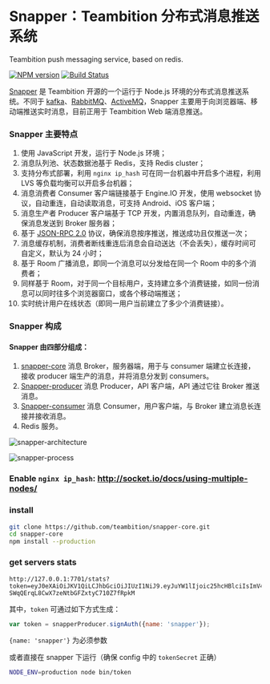 Snapper：Teambition 分布式消息推送系统
====
Teambition push messaging service, based on redis.

[![NPM version][npm-image]][npm-url]
[![Build Status][travis-image]][travis-url]

[Snapper](https://github.com/teambition/snapper-core) 是 Teambition 开源的一个运行于 Node.js 环境的分布式消息推送系统。不同于 [kafka](https://github.com/apache/kafka)、[RabbitMQ](https://github.com/rabbitmq/rabbitmq-server)、[ActiveMQ](https://github.com/apache/activemq)，Snapper 主要用于向浏览器端、移动端推送实时消息，目前正用于 Teambition Web 端消息推送。

### Snapper 主要特点

1. 使用 JavaScript 开发，运行于 Node.js 环境；
2. 消息队列池、状态数据池基于 Redis，支持 Redis cluster；
3. 支持分布式部署，利用 `nginx ip_hash` 可在同一台机器中开启多个进程，利用 LVS 等负载均衡可以开启多台机器；
4. 消息消费者 Consumer 客户端链接基于 Engine.IO 开发，使用 websocket 协议，自动重连，自动读取消息，可支持 Android、iOS 客户端；
5. 消息生产者 Producer 客户端基于 TCP 开发，内置消息队列，自动重连，确保消息发送到 Broker 服务器；
6. 基于 [JSON-RPC 2.0](http://jsonrpc.org/specification) 协议，确保消息按序推送，推送成功且仅推送一次；
7. 消息缓存机制，消费者断线重连后消息会自动送达（不会丢失），缓存时间可自定义，默认为 24 小时；
8. 基于 Room 广播消息，即同一个消息可以分发给在同一个 Room 中的多个消费者；
9. 同样基于 Room，对于同一个目标用户，支持建立多个消费链接，如同一份消息可以同时往多个浏览器窗口，或各个移动端推送；
10. 实时统计用户在线状态（即同一用户当前建立了多少个消费链接）。

### Snapper 构成

#### Snapper 由四部分组成：

1. [snapper-core](https://github.com/teambition/snapper-core) 消息 Broker，服务器端，用于与 consumer 端建立长连接，接收 producer 端生产的消息，并将消息分发到 consumers。
2. [Snapper-producer](https://github.com/teambition/snapper-producer) 消息 Producer，API 客户端，API 通过它往 Broker 推送消息。
3. [Snapper-consumer](https://github.com/teambition/snapper-consumer) 消息 Consumer，用户客户端，与 Broker 建立消息长连接并接收消息。
4. Redis 服务。

![snapper-architecture](https://raw.githubusercontent.com/teambition/snapper-core/master/docs/architecture.png)

![snapper-process](https://raw.githubusercontent.com/teambition/snapper-core/master/docs/process.png)

### Enable `nginx ip_hash`: http://socket.io/docs/using-multiple-nodes/

### install

```bash
git clone https://github.com/teambition/snapper-core.git
cd snapper-core
npm install --production
```

### get servers stats

```
http://127.0.0.1:7701/stats?token=eyJ0eXAiOiJKV1QiLCJhbGciOiJIUzI1NiJ9.eyJuYW1lIjoic25hcHBlciIsImV4cCI6MTQzMTY3MjMzMX0.juk5pMD-SWqQErqL8CwX7zeNtbGFZxtyC710Z7fRpkM
```
其中，`token` 可通过如下方式生成：

```js
var token = snapperProducer.signAuth({name: 'snapper'});
```
`{name: 'snapper'}` 为必须参数

或者直接在 snapper 下运行（确保 config 中的 `tokenSecret` 正确）

```bash
NODE_ENV=production node bin/token
```

[npm-url]: https://npmjs.org/package/snapper-core
[npm-image]: http://img.shields.io/npm/v/snapper-core.svg

[travis-url]: https://travis-ci.org/teambition/snapper-core
[travis-image]: http://img.shields.io/travis/teambition/snapper-core.svg
